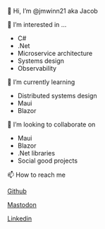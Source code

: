 👋 Hi, I’m @jmwinn21 aka Jacob

👀 I’m interested in ... 
- C#
- .Net
- Microservice architecture 
- Systems design
- Observability

🌱 I’m currently learning
- Distributed systems design
- Maui
- Blazor

💞️ I’m looking to collaborate on
- Maui
- Blazor
- .Net libraries
- Social good projects

📫 How to reach me

[Github](github.com/jmwinn21)

[Mastodon](hachyderm.io/@LowcountryCoder)

[Linkedin](https://www.linkedin.com/in/jacobwinn/)

